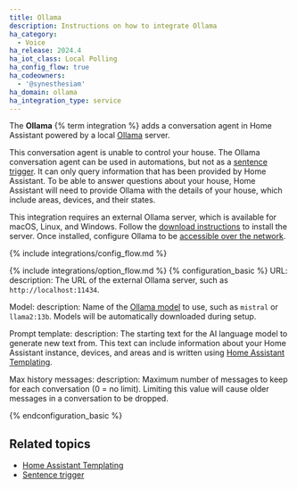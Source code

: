 ```yaml
---
title: Ollama
description: Instructions on how to integrate Ollama
ha_category:
  - Voice
ha_release: 2024.4
ha_iot_class: Local Polling
ha_config_flow: true
ha_codeowners:
  - '@synesthesiam'
ha_domain: ollama
ha_integration_type: service
---
```


The **Ollama** {% term integration %} adds a conversation agent in Home Assistant powered by a local [Ollama](https://ollama.com/) server.

This conversation agent is unable to control your house. The Ollama conversation agent can be used in automations, but not as a [sentence trigger](/docs/automation/trigger/#sentence-trigger). It can only query information that has been provided by Home Assistant. To be able to answer questions about your house, Home Assistant will need to provide Ollama with the details of your house, which include areas, devices, and their states. 

This integration requires an external Ollama server, which is available for macOS, Linux, and Windows. Follow the [download instructions](https://ollama.com/download) to install the server. Once installed, configure Ollama to be [accessible over the network](https://github.com/ollama/ollama/blob/main/docs/faq.md#how-can-i-expose-ollama-on-my-network).

{% include integrations/config_flow.md %}

{% include integrations/option_flow.md %}
{% configuration_basic %}
URL:
  description: The URL of the external Ollama server, such as `http://localhost:11434`.
  
Model:
  description: Name of the [Ollama model](https://ollama.com/library) to use, such as `mistral` or `llama2:13b`. Models will be automatically downloaded during setup.
  
Prompt template:
  description: The starting text for the AI language model to generate new text from. This text can include information about your Home Assistant instance, devices, and areas and is written using [Home Assistant Templating](/docs/configuration/templating/).

Max history messages:
  description: Maximum number of messages to keep for each conversation (0 = no limit). Limiting this value will cause older messages in a conversation to be dropped.

{% endconfiguration_basic %}

## Related topics

- [Home Assistant Templating](/docs/configuration/templating/) 
- [Sentence trigger](/docs/automation/trigger/#sentence-trigger)

